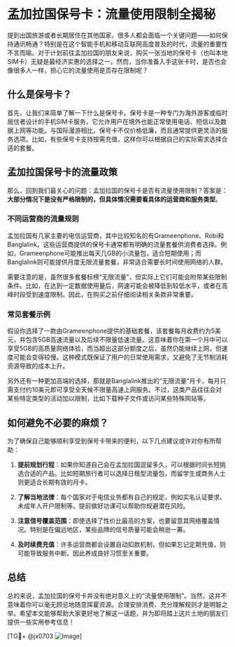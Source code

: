 # 孟加拉国保号卡：流量使用限制全揭秘

提到出国旅游或者长期居住在其他国家，很多人都会面临一个关键问题——如何保持通讯畅通？特别是在这个智能手机和移动互联网高度普及的时代，流量的重要性不言而喻。对于计划前往孟加拉国的朋友来说，购买一张当地的保号卡（也叫本地SIM卡）无疑是最经济实惠的选择之一。然而，当你准备入手这张卡时，是否也会像很多人一样，担心它的流量使用是否存在限制呢？

## 什么是保号卡？

首先，让我们来简单了解一下什么是保号卡。保号卡是一种专门为海外游客或临时居住者设计的手机SIM卡服务，它允许用户在境外也能正常使用电话、短信以及数据上网等功能。与国际漫游相比，保号卡不仅价格低廉，而且通常提供更灵活的服务选项。比如，有些保号卡支持按需充值，这样你可以根据自己的实际需求选择合适的套餐。

## 孟加拉国保号卡的流量政策

那么，回到我们最关心的问题：孟加拉国的保号卡是否有流量使用限制？答案是：**大部分情况下是没有严格限制的，但具体情况需要看具体的运营商和服务类型**。

### 不同运营商的流量规则

孟加拉国有几家主要的电信运营商，其中比较知名的有Grameenphone、Robi和Banglalink。这些运营商提供的保号卡通常都有明确的流量套餐供消费者选择。例如，Grameenphone可能推出每天几GB的小流量包，适合短期使用；而Banglalink则可能提供月度无限流量套餐，非常适合需要长时间使用网络的人群。

需要注意的是，虽然很多套餐标榜“无限流量”，但实际上它们可能会附带某些限制条件。比如，在达到一定数据使用量后，网速可能会被降低到较低水平，或者在高峰时段受到速度限制。因此，在购买之前仔细阅读相关条款非常重要。

### 常见套餐示例

假设你选择了一款由Grameenphone提供的基础套餐，该套餐每月收费约为5美元，并包含5GB高速流量以及后续不限量低速流量。这意味着你在第一个月中可以享受5GB的高质量网络体验，而当超出这部分额度之后，虽然仍能继续上网，但速度可能会变得较慢。这种模式既保证了用户的日常使用需求，又避免了无节制消耗资源导致的成本上升。

另外还有一种更加高端的选择，那就是Banglalink推出的“无限流量”月卡，每月只需支付约10美元即可享受全天候不限量高速上网服务。不过，这类产品往往会对某些特定类型的活动加以限制，比如下载种子文件或访问某些特殊网站等。

## 如何避免不必要的麻烦？

为了确保自己能够顺利享受到保号卡带来的便利，以下几点建议或许对你有所帮助：

1. **提前规划行程**：如果你知道自己会在孟加拉国逗留多久，可以根据时间长短挑选合适的产品。比如短期旅行者可以选择日租型流量包，而留学生或商务人士则更适合长期有效的月卡。
   
2. **了解当地法律**：每个国家对于电信业务都有自己的规定，例如实名认证要求、未成年人开户限制等。提前做好功课可以帮助你规避潜在风险。
   
3. **注意信号覆盖范围**：即使选择了性价比最高的方案，也要留意其网络覆盖情况。特别是在偏远地区，某些品牌的信号质量可能会稍逊一筹。
   
4. **及时续费充值**：许多运营商都会设置自动扣款机制，但如果忘记定期充值，则可能导致服务中断。因此养成良好习惯至关重要。

## 总结

总的来说，孟加拉国的保号卡并没有绝对意义上的“流量使用限制”。当然，这并不意味着你可以毫无顾忌地随意挥霍资源。合理安排消费、充分理解规则才是明智之举。希望本文能够帮助大家更好地了解这一话题，并为即将踏上这片土地的朋友们提供一些实用参考信息！

[TG💪+ @jx0703 ![Image](https://github.com/user-attachments/assets/dbca1d08-cadb-493c-b0ec-ad6f7a83f270)]